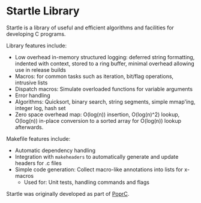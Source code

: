Startle Library
===============

Startle is a library of useful and efficient algorithms and facilities for developing C programs.

Library features include:

* Low overhead in-memory structured logging: deferred string formatting, indented with context, stored to a ring buffer, minimal overhead allowing use in release builds
* Macros: for common tasks such as iteration, bit/flag operations, intrusive lists
* Dispatch macros: Simulate overloaded functions for variable arguments
* Error handling
* Algorithms: Quicksort, binary search, string segments, simple mmap'ing, integer log, hash set
* Zero space overhead map: O(log(n)) insertion, O(log(n)^2) lookup, O(log(n)) in-place conversion to a sorted array for O(log(n)) lookup afterwards.

Makefile features include:

* Automatic dependency handling
* Integration with `makeheaders` to automatically generate and update headers for .c files
* Simple code generation: Collect macro-like annotations into lists for x-macros
  - Used for: Unit tests, handling commands and flags
  
Startle was originally developed as part of [PoprC](https://github.com/HackerFoo/poprc).

